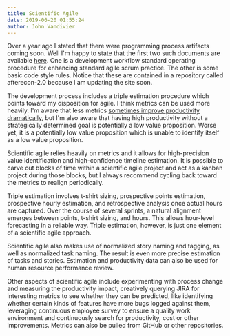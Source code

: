 ```yaml
---
title: Scientific Agile
date: 2019-06-20 01:55:24
author: John Vandivier
---
```




<!-- wp:paragraph -->
<p>Over a year ago I stated that there were programming process artifacts coming soon. Well I'm happy to state that the first two such documents are available <a href=\"https://github.com/Vandivier/afterecon-2.0/tree/master/documentation\">here</a>. One is a development workflow standard operating procedure for enhancing standard agile scrum practice. The other is some basic code style rules. Notice that these are contained in a repository called afterecon-2.0 because I am updating the site soon.</p>
<!-- /wp:paragraph -->

<!-- wp:paragraph -->
<p>The development process includes a triple estimation procedure which points toward my disposition for agile. I think metrics can be used more heavily. I'm aware that less metrics <a href=\"https://www.agileconnection.com/article/productivity-comparison-kanban-and-scrum\">sometimes improve productivity dramatically</a>, but I'm also aware that having high productivity without a strategically determined goal is potentially a low value proposition. Worse yet, it is a potentially low value proposition which is unable to identify itself as a low value proposition.</p>
<!-- /wp:paragraph -->

<!-- wp:paragraph -->
<p>Scientific agile relies heavily on metrics and it allows for high-precision value identification and high-confidence timeline estimation. It is possible to carve out blocks of time within a scientific agile project and act as a kanban project during those blocks, but I always recommend cycling back toward the metrics to realign periodically.</p>
<!-- /wp:paragraph -->

<!-- wp:paragraph -->
<p>Triple estimation involves t-shirt sizing, prospective points estimation, prospective hourly estimation, and retrospective analysis once actual hours are captured. Over the course of several sprints, a natural alignment emerges between points, t-shirt sizing, and hours. This allows hour-level forecasting in a reliable way. Triple estimation, however, is just one element of a scientific agile approach.</p>
<!-- /wp:paragraph -->

<!-- wp:paragraph -->
<p>Scientific agile also makes use of normalized story naming and tagging, as well as normalized task naming. The result is even more precise estimation of tasks and stories. Estimation and productivity data can also be used for human resource performance review.</p>
<!-- /wp:paragraph -->

<!-- wp:paragraph -->
<p>Other aspects of scientific agile include experimenting with process change and measuring the productivity impact, creatively querying JIRA for interesting metrics to see whether they can be predicted, like identifying whether certain kinds of features have more bugs logged against them, leveraging continuous employee survey to ensure a quality work environment and continuously search for productivity, cost or other improvements. Metrics can also be pulled from GitHub or other repositories. </p>
<!-- /wp:paragraph -->